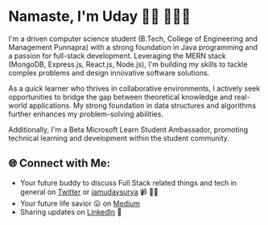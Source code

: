 # Namaste, I'm Uday 👋🏾 👩🏾‍💻

I'm a driven computer science student (B.Tech, College of Engineering and Management Punnapra) with a strong foundation in Java programming and a passion for full-stack development.  Leveraging the MERN stack (MongoDB, Express.js, React.js, Node.js), I'm building my skills to tackle complex problems and design innovative software solutions.

As a quick learner who thrives in collaborative environments, I actively seek opportunities to bridge the gap between theoretical knowledge and real-world applications.  My strong foundation in data structures and algorithms further enhances my problem-solving abilities.

Additionally, I'm a Beta Microsoft Learn Student Ambassador, promoting technical learning and development within the student community.

<!-- <p align="center"> 
  Visitor count<br><br>
  <img src="https://profile-counter.glitch.me/udaySuryaP/count.svg" />
</p> -->
## 🌐 Connect with Me:

- Your future buddy to discuss Full Stack related things and tech in general on  <a href="https://twitter.com/udaySuryaP">Twitter</a> or <a href="https://iamudaysurya.bio.link/">iamudaysurya</a> 📹 ✍🏾 <br>
- Your future life savior 😛 on <a href="https://medium.com/@uday.surya.prasanth23">Medium</a> <br>
- Sharing updates on <a href="https://www.linkedin.com/in/uday-surya-p/">LinkedIn</a> 💼 <br>
<br> 
<br>
